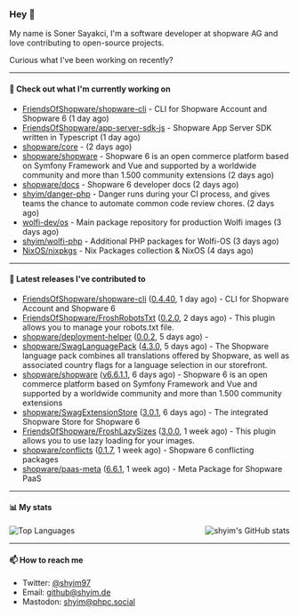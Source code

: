 ### Hey 👋

My name is Soner Sayakci, I'm a software developer at shopware AG and love contributing to open-source projects.

Curious what I've been working on recently?

---

#### 👷 Check out what I'm currently working on

- [FriendsOfShopware/shopware-cli](https://github.com/FriendsOfShopware/shopware-cli) - CLI for Shopware Account and Shopware 6 (1 day ago)
- [FriendsOfShopware/app-server-sdk-js](https://github.com/FriendsOfShopware/app-server-sdk-js) - Shopware App Server SDK written in Typescript (1 day ago)
- [shopware/core](https://github.com/shopware/core) -  (2 days ago)
- [shopware/shopware](https://github.com/shopware/shopware) - Shopware 6 is an open commerce platform based on Symfony Framework and Vue and supported by a worldwide community and more than 1.500 community extensions (2 days ago)
- [shopware/docs](https://github.com/shopware/docs) - Shopware 6 developer docs (2 days ago)
- [shyim/danger-php](https://github.com/shyim/danger-php) - Danger runs during your CI process, and gives teams the chance to automate common code review chores. (2 days ago)
- [wolfi-dev/os](https://github.com/wolfi-dev/os) - Main package repository for production Wolfi images (3 days ago)
- [shyim/wolfi-php](https://github.com/shyim/wolfi-php) - Additional PHP packages for Wolfi-OS (3 days ago)
- [NixOS/nixpkgs](https://github.com/NixOS/nixpkgs) - Nix Packages collection &amp; NixOS (4 days ago)

---

#### 🔭 Latest releases I've contributed to

- [FriendsOfShopware/shopware-cli](https://github.com/FriendsOfShopware/shopware-cli) ([0.4.40](https://github.com/FriendsOfShopware/shopware-cli/releases/tag/0.4.40), 1 day ago) - CLI for Shopware Account and Shopware 6
- [FriendsOfShopware/FroshRobotsTxt](https://github.com/FriendsOfShopware/FroshRobotsTxt) ([0.2.0](https://github.com/FriendsOfShopware/FroshRobotsTxt/releases/tag/0.2.0), 2 days ago) - This plugin allows you to manage your robots.txt file.
- [shopware/deployment-helper](https://github.com/shopware/deployment-helper) ([0.0.2](https://github.com/shopware/deployment-helper/releases/tag/0.0.2), 5 days ago) - 
- [shopware/SwagLanguagePack](https://github.com/shopware/SwagLanguagePack) ([4.3.0](https://github.com/shopware/SwagLanguagePack/releases/tag/4.3.0), 5 days ago) - The Shopware language pack combines all translations offered by Shopware, as well as associated country flags for a language selection in our storefront.
- [shopware/shopware](https://github.com/shopware/shopware) ([v6.6.1.1](https://github.com/shopware/shopware/releases/tag/v6.6.1.1), 6 days ago) - Shopware 6 is an open commerce platform based on Symfony Framework and Vue and supported by a worldwide community and more than 1.500 community extensions
- [shopware/SwagExtensionStore](https://github.com/shopware/SwagExtensionStore) ([3.0.1](https://github.com/shopware/SwagExtensionStore/releases/tag/3.0.1), 6 days ago) - The integrated Shopware Store for Shopware 6
- [FriendsOfShopware/FroshLazySizes](https://github.com/FriendsOfShopware/FroshLazySizes) ([3.0.0](https://github.com/FriendsOfShopware/FroshLazySizes/releases/tag/3.0.0), 1 week ago) - This plugin allows you to use lazy loading for your images.
- [shopware/conflicts](https://github.com/shopware/conflicts) ([0.1.7](https://github.com/shopware/conflicts/releases/tag/0.1.7), 1 week ago) - Shopware 6 conflicting packages
- [shopware/paas-meta](https://github.com/shopware/paas-meta) ([6.6.1](https://github.com/shopware/paas-meta/releases/tag/6.6.1), 1 week ago) - Meta Package for Shopware PaaS

---

#### 📊 My stats

<img align="right" alt="shyim's GitHub stats" src="https://github-readme-stats.vercel.app/api?username=shyim&count_private=1&show_icons=true&" />

![Top Languages](https://github-readme-stats.vercel.app/api/top-langs/?username=shyim)

---

#### 📫 How to reach me

- Twitter: [@shyim97](https://twitter.com/shyim97)
- Email: [github@shyim.de](mailto://github@shyim.de)
- Mastodon: <a rel="me" href="https://phpc.social/@shyim">shyim@phpc.social</a>
